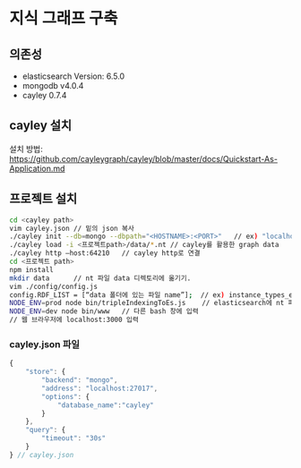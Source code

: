 # 지식 그래프 구축

## 의존성

- elasticsearch Version: 6.5.0
- mongodb v4.0.4
- cayley 0.7.4



## cayley 설치

설치 방법: https://github.com/cayleygraph/cayley/blob/master/docs/Quickstart-As-Application.md



## 프로젝트 설치

```bash
cd <cayley path>
vim cayley.json // 밑의 json 복사
./cayley init --db=mongo --dbpath="<HOSTNAME>:<PORT>"	// ex) "localhost:27017"
./cayley load -i <프로젝트path>/data/*.nt // cayley를 활용한 graph data
./cayley http —host:64210	// cayley http로 연결
cd <프로젝트 path>
npm install
mkdir data		// nt 파일 data 디렉토리에 옮기기.
vim ./config/config.js
config.RDF_LIST = [“data 폴더에 있는 파일 name”];	// ex) instance_types_en.nt
NODE_ENV=prod node bin/tripleIndexingToEs.js	// elasticsearch에 nt 파일들 인덱싱
NODE_ENV=dev node bin/www	// 다른 bash 창에 입력
// 웹 브라우저에 localhost:3000 입력
```



### cayley.json 파일

```javascript
{
	"store": {
		"backend": "mongo",
		"address": "localhost:27017",
		"options": {
			"database_name":"cayley"
		}
	},
	"query": {
		"timeout": "30s"
	}
} // cayley.json
```

